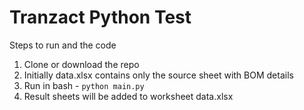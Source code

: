 # Tranzact Python Test

Steps to run and the code
1. Clone or download the repo
1. Initially data.xlsx contains only the source sheet with BOM details
1. Run in bash - `python main.py`
1. Result sheets will be added to worksheet data.xlsx
